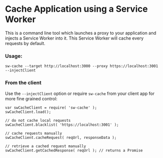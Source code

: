 
# Cache Application using a Service Worker

This is a command line tool which launches a proxy to your application and injects a Service Worker into it.
This Service Worker will cache every requests by default.

### Usage:

```
sw-cache --target http://localhost:3000 --proxy https://localhost:3001 --injectClient
```


### From the client

Use the `--injectClient` option or require `sw-cache` from your client app for more fine grained control:

```
var swCacheClient = require( 'sw-cache' );
swCacheClient.load();

// do not cache local requests
swCacheClient.blacklist( 'https://localhost:3001' );

// cache requests manually
swCacheClient.cacheRequest( reqUrl, responseData );

// retrieve a cached request manually
swCacheClient.getCachedResponse( reqUrl ); // returns a Promise
```
